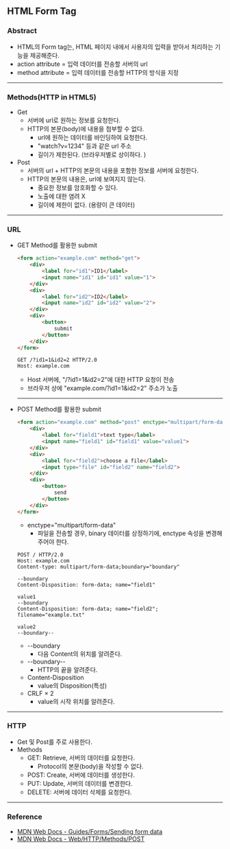 ## HTML Form Tag

### Abstract

- HTML의 Form tag는, HTML 페이지 내에서 사용자의 입력을 받아서 처리하는 기능을 제공해준다. 
- action attribute = 입력 데이터를 전송할 서버의 url
- method attribute = 입력 데이터를 전송할 HTTP의 방식을 지정

---

### Methods(HTTP in HTML5)

- Get
  - 서버에 url로 원하는 정보를 요청한다. 
  - HTTP의 본문(body)에 내용을 첨부할 수 없다. 
    - url에 원하는 데이터를 바인딩하여 요청한다. 
    - "watch?v=1234" 등과 같은 url 주소
    - 길이가 제한된다. (브라우저별로 상이하다. )
- Post
  - 서버의 url + HTTP의 본문의 내용을 포함한 정보를 서버에 요청한다. 
  - HTTP의 본문의 내용은, url에 보여지지 않는다. 
    - 중요한 정보를 암호화할 수 있다. 
    - 노출에 대한 염려 X
    - 길이에 제한이 없다. (용량이 큰 데이터)

---

### URL

- GET Method를 활용한 submit

  ```html
  <form action="example.com" method="get">
      <div>
          <label for="id1">ID1</label>
          <input name="id1" id="id1" value="1">
      </div>
      <div>
          <label for="id2">ID2</label>
          <input name="id2" id="id2" value="2">
      </div>
      <div>
          <button>
              submit
          </button>
      </div>
  </form>
  ```

  ```http
  GET /?id1=1&id2=2 HTTP/2.0
  Host: example.com
  ```

  - Host 서버에, "/?id1=1&id2=2"에 대한 HTTP 요청이 전송
  - 브라우저 상에 "example.com/?id1=1&id2=2" 주소가 노출

  ---

- POST Method를 활용한 submit

  ```html
  <form action="example.com" method="post" enctype="multipart/form-data">
      <div>
          <label for="field1">text type</label>
          <input name="field1" id="field1" value="value1">
      </div>
      <div>
          <label for="field2">choose a file</label>
          <input type="file" id="field2" name="field2">
      </div>
      <div>
          <button>
              send
          </button>
      </div>
  </form>
  ```

  - enctype="multipart/form-data"
    - 파일을 전송할 경우, binary 데이터를 상정하기에, enctype 속성을 변경해주어야 한다. 

  ```http
  POST / HTTP/2.0
  Host: example.com
  Content-type: multipart/form-data;boundary="boundary"
  
  --boundary
  Content-Disposition: form-data; name="field1"
  
  value1
  --boundary
  Content-Disposition: form-data; name="field2"; filename="example.txt"
  
  value2
  --boundary--
  ```

  - --boundary
    - 다음 Content의 위치를 알려준다. 
  - --boundary--
    - HTTP의 끝을 알려준다. 
  - Content-Disposition
    - value의 Disposition(특성)
  - CRLF $\times$ 2
    - value의 시작 위치를 알려준다. 

---

### HTTP

- Get 및 Post를 주로 사용한다. 
- Methods
  - GET: Retrieve, 서버의 데이터를 요청한다. 
    - Protocol의 본문(body)을 작성할 수 없다. 
  - POST: Create, 서버에 데이터를 생성한다. 
  - PUT: Update, 서버의 데이터를 변경한다. 
  - DELETE: 서버에 데이터 삭제를 요청한다. 

---

### Reference

- [MDN Web Docs - Guides/Forms/Sending form data](https://developer.mozilla.org/en-US/docs/Learn/Forms/Sending_and_retrieving_form_data)
- [MDN Web Docs - Web/HTTP/Methods/POST](https://developer.mozilla.org/ko/docs/Web/HTTP/Methods/POST)